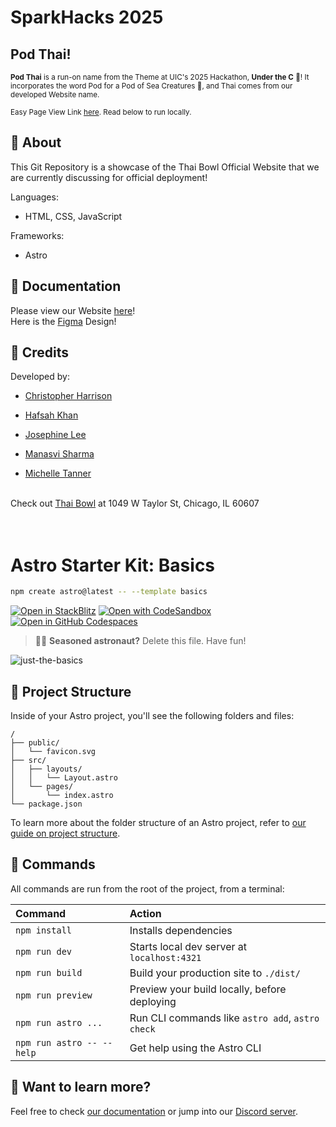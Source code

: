 # SparkHacks 2025
## Pod Thai!
<sup>**Pod Thai** is a run-on name from the Theme at UIC's 2025 Hackathon, **Under the C** 🪸! It incorporates the word Pod for a Pod of Sea Creatures 🐬, and Thai comes from our developed Website name. <sup>

<sup> Easy Page View Link <a href="https://95jkkh64-4321.use.devtunnels.ms/" target="_blank">here</a>. Read below to run locally. </sup>

## 🚀 About
This Git Repository is a showcase of the Thai Bowl Official Website that we are currently discussing for official deployment!

Languages: 
- HTML, CSS, JavaScript <br>

Frameworks: 
- Astro

## 📜 Documentation
Please view our Website <a href="https://95jkkh64-4321.use.devtunnels.ms/" target="_blank">here</a>!  <br>
Here is the [Figma](https://www.figma.com/design/fOv3IHvzo8Lq04Wo5iTMxj/Thai-Bowl-Redesign?node-id=0-1&t=NKGrzQCZv4t4ZpPz-1) Design!

## 🔔 Credits
Developed by: 

- [Christopher Harrison](https://github.com/ToppiTheThinker) 

- [Hafsah Khan](https://github.com/hafsahkhan1) 

- [Josephine Lee](https://github.com/abyssaldragonz) 

- [Manasvi Sharma](https://github.com/manasvi2006) 

- [Michelle Tanner](https://github.com/michelle-tanner/) <br><br>

Check out [Thai Bowl](https://thaibowltaylor.com/) at 1049 W Taylor St, Chicago, IL 60607
<br> <br> <br>


# Astro Starter Kit: Basics

```sh
npm create astro@latest -- --template basics
```

[![Open in StackBlitz](https://developer.stackblitz.com/img/open_in_stackblitz.svg)](https://stackblitz.com/github/withastro/astro/tree/latest/examples/basics)
[![Open with CodeSandbox](https://assets.codesandbox.io/github/button-edit-lime.svg)](https://codesandbox.io/p/sandbox/github/withastro/astro/tree/latest/examples/basics)
[![Open in GitHub Codespaces](https://github.com/codespaces/badge.svg)](https://codespaces.new/withastro/astro?devcontainer_path=.devcontainer/basics/devcontainer.json)

> 🧑‍🚀 **Seasoned astronaut?** Delete this file. Have fun!

![just-the-basics](https://github.com/withastro/astro/assets/2244813/a0a5533c-a856-4198-8470-2d67b1d7c554)

## 🚀 Project Structure

Inside of your Astro project, you'll see the following folders and files:

```text
/
├── public/
│   └── favicon.svg
├── src/
│   ├── layouts/
│   │   └── Layout.astro
│   └── pages/
│       └── index.astro
└── package.json
```

To learn more about the folder structure of an Astro project, refer to [our guide on project structure](https://docs.astro.build/en/basics/project-structure/).

## 🧞 Commands

All commands are run from the root of the project, from a terminal:

| Command                   | Action                                           |
| :------------------------ | :----------------------------------------------- |
| `npm install`             | Installs dependencies                            |
| `npm run dev`             | Starts local dev server at `localhost:4321`      |
| `npm run build`           | Build your production site to `./dist/`          |
| `npm run preview`         | Preview your build locally, before deploying     |
| `npm run astro ...`       | Run CLI commands like `astro add`, `astro check` |
| `npm run astro -- --help` | Get help using the Astro CLI                     |

## 👀 Want to learn more?

Feel free to check [our documentation](https://docs.astro.build) or jump into our [Discord server](https://astro.build/chat).
